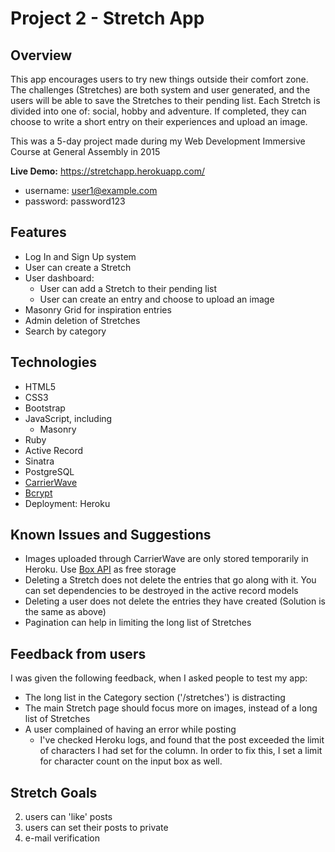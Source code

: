 # Project 2 - Stretch App

## Overview

This app encourages users to try new things outside their comfort zone. The challenges (Stretches) are both system and user generated, and the users will be able to save the Stretches to their pending list. Each Stretch is divided into one of: social, hobby and adventure. If completed, they can choose to write a short entry on their experiences and upload an image.

This was a 5-day project made during my Web Development Immersive Course at General Assembly in 2015

<b>Live Demo:</b> https://stretchapp.herokuapp.com/
+ username: user1@example.com
+ password: password123

## Features

+ Log In and Sign Up system
+ User can create a Stretch
+ User dashboard:
  - User can add a Stretch to their pending list
  - User can create an entry and choose to upload an image 
+ Masonry Grid for inspiration entries
+ Admin deletion of Stretches
+ Search by category

## Technologies


+ HTML5
+ CSS3
+ Bootstrap
+ JavaScript, including
  - Masonry
+ Ruby
+ Active Record
+ Sinatra
+ PostgreSQL
+ [CarrierWave](https://github.com/carrierwaveuploader/carrierwave)
+ [Bcrypt](https://rubygems.org/gems/bcrypt-ruby/versions/3.1.5)
+ Deployment: Heroku

## Known Issues and Suggestions

+ Images uploaded through CarrierWave are only stored temporarily in Heroku. Use [Box API](https://developers.box.com/) as free storage
+ Deleting a Stretch does not delete the entries that go along with it. You can set dependencies to be destroyed in the active record models
+ Deleting a user does not delete the entries they have created (Solution is the same as above)
+ Pagination can help in limiting the long list of Stretches

## Feedback from users

I was given the following feedback, when I asked people to test my app: 

+ The long list in the Category section ('/stretches') is distracting
+ The main Stretch page should focus more on images, instead of a long list of Stretches
+ A user complained of having an error while posting
  - I've checked Heroku logs, and found that the post exceeded the limit of characters I had set for the column. In order to fix this, I set a limit for character count on the input box as well. 

## Stretch Goals
2. users can 'like' posts
2. users can set their posts to private
3. e-mail verification
